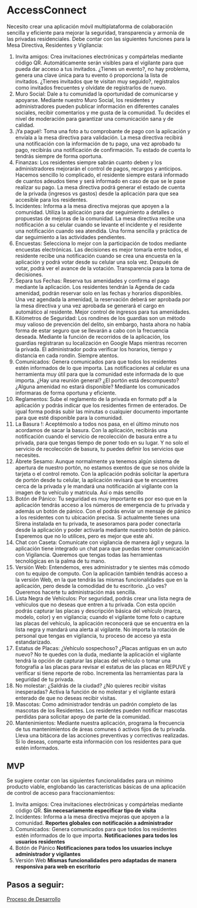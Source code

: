 # AccessConnect

Necesito crear una aplicación móvil multiplataforma de colaboración sencilla y eficiente para mejorar la seguridad, transparencia y armonía de las privadas residenciales. Debe contar con las siguientes funciones para la Mesa Directiva, Residentes y Vigilancia:

1. Invita amigos: Crea invitaciones electrónicas y compártelas mediante código QR. Automáticamente serán visibles para el vigilante para que pueda dar acceso a tus invitados. ¿Tienes un evento?, no hay problema, genera una clave única para tu evento ó proporciona la lista de invitados. ¿Tienes invitados que te visitan muy seguido?, regístralos como invitados frecuentes y olvídate de registrarlos de nuevo.
2. Muro Social: Dale a tu comunidad la oportunidad de comunicarse y apoyarse. Mediante nuestro Muro Social, los residentes y administradores pueden publicar información en diferentes canales sociales, recibir comentarios y me gusta de la comunidad. Tu decides el nivel de moderación para garantizar una comunicación sana y de calidad.
3. ¡Ya pagué!: Toma una foto a tu comprobante de pago con la aplicación y envíala a la mesa directiva para validación. La mesa directiva recibirá una notificación con la información de tu pago, una vez aprobado tu pago, recibirás una notificación de confirmación. Tu estado de cuenta lo tendrás siempre de forma oportuna.
4. Finanzas: Los residentes siempre sabrán cuanto deben y los administradores mejorarán el control de pagos, recargos y anticipos. Hacemos sencillo lo complicado, el residente siempre estará informado de cuantos adeudos tiene y será informado en caso de que se le pase realizar su pago. La mesa directiva podrá generar el estado de cuenta de la privada (ingresos vs gastos) desde la aplicación para que sea accesible para los residentes.
5. Incidentes: Informa a la mesa directiva mejoras que apoyen a la comunidad. Utiliza la aplicación para dar seguimiento a detalles o propuestas de mejoras de la comunidad. La mesa directiva recibe una notificación a su celular cuando se levante el incidente y el residente una notificación cuando sea atendida. Una forma sencilla y práctica de dar seguimiento a las actividades pendientes.
6. Encuestas: Selecciona lo mejor con la participación de todos mediante encuestas electrónicas. Las decisiones es mejor tomarla entre todos, el residente recibe una notificación cuando se crea una encuesta en la aplicación y podrá votar desde su celular una sola vez. Después de votar, podrá ver el avance de la votación. Transparencia para la toma de decisiones.
7. Separa tus Fechas: Reserva tus amenidades y confirma el pago mediante la aplicación. Los residentes tendrán la Agenda de cada amenidad, podrán reservar solo en las fechas y horarios disponibles. Una vez agendada la amenidad, la reservación deberá ser aprobada por la mesa directiva y una vez aprobada se generará el cargo en automático al residente. Mejor control de ingresos para tus amenidades.
8. Kilómetros de Seguridad: Los rondines de los guardias son un método muy valioso de prevención del delito, sin embargo, hasta ahora no había forma de estar seguro que se llevarán a cabo con la frecuencia deseada. Mediante la función de recorridos de la aplicación, los guardias registraran su localización en Google Maps mientras recorren la privada. El administrador podra verificar los horarios, tiempo y distancia en cada rondin. Siempre atentos.
9. Comunicados: Genera comunicados para que todos los residentes estén informados de lo que importa. Las notificaciones al celular es una herramienta muy útil para que la comunidad este informada de lo que importa. ¿Hay una reunión general? ¿El portón está descompuesto? ¿Alguna amenidad no estará disponible? Mediante los comunicados informaras de forma oportuna y eficiente.
10. Reglamentos: Sube el reglamento de la privada en formato pdf a la aplicación y podrás indicar que los residentes firmen de enterados. De igual forma podrás subir las minutas o cualquier documento importante para que esté disponible para la comunidad.
11. La Basura !: Aceptémoslo a todos nos pasa, en el último minuto nos acordamos de sacar la basura. Con la aplicación, recibirás una notificación cuando el servicio de recolección de basura entre a tu privada, para que tengas tiempo de poner todo en su lugar. Y no solo el servicio de recolección de basura, tu puedes definir los servicios que necesites.
12. Ábrete Sesamo: Aunque normalmente ya tenemos algún sistema de apertura de nuestro portón, no estamos exentos de que se nos olvide la tarjeta o el control remoto. Con la aplicación podrás solicitar la apertura de portón desde tu celular, la aplicación revisará que te encuentres cerca de la privada y le mandará una notificación al vigilante con la imagen de tu vehículo y matricula. Así o más sencillo
13. Botón de Pánico: Tu seguridad es muy importante es por eso que en la aplicación tendrás acceso a los números de emergencia de tu privada y además un botón de pánico. Con el podrás enviar un mensaje de pánico a los residentes con tu ubicación precisa. Si actualmente tienes una Sirena instalada en tu privada, te asesoramos para poder conectarla desde la aplicación y poder activarla mediante nuestro botón de pánico. Esperemos que no lo utilices, pero es mejor que este ahí.
14. Chat con Caseta: Comunícate con vigilancia de manera ágil y segura. la aplicación tiene integrado un chat para que puedas tener comunicación con Vigilancia. Queremos que tengas todas las herramientas tecnológicas en la palma de tu mano.
15. Versión Web: Entendemos, eres administrador y te sientes más cómodo con tu equipo de computo. Con la aplicación también tendrás acceso a la versión Web, en la que tendrás las mismas funcionalidades que en la aplicación, pero desde la comodidad de tu escritorio. ¿Lo ves? Queremos hacerte tu administración más sencilla.
16. Lista Negra de Vehículos: Por seguridad, podrás crear una lista negra de vehículos que no deseas que entren a tu privada. Con esta opción podrás capturar las placas y descripción básica del vehículo (marca, modelo, color) y en vigilancia; cuando el vigilante tome foto o capture las placas del vehículo, la aplicación reconocerá que se encuentra en la lista negra y mandará una alerta al vigilante. No importa la rotación de personal que tengas en vigilancia, tu proceso de acceso ya esta estandarizado.
17. Estatus de Placas: ¿Vehículo sospechoso? ¿Placas antiguas en un auto nuevo? No te quedes con la duda, mediante la aplicación el vigilante tendrá la opción de capturar las placas del vehículo o tomar una fotografía a las placas para revisar el estatus de las placas en REPUVE y verificar si tiene reporte de robo. Incrementa las herramientas para la seguridad de tu privada.
18. No molestar: ¿Saldrás de la ciudad? ¿No quieres recibir visitas inesperadas? Activa la función de no molestar y el vigilante estará enterado de que no deseas recibir visitas.
19. Mascotas: Como administrador tendrás un padrón completo de las mascotas de los Residentes. Los residentes pueden notificar mascotas perdidas para solicitar apoyo de parte de la comunidad.
20. Mantenimientos: Mediante nuestra aplicación, programa la frecuencia de tus mantenimientos de áreas comunes ó activos fijos de tu privada. Lleva una bitácora de las acciones preventivas y correctivas realizadas. Si lo deseas, comparte esta información con los residentes para que estén informados.

## MVP
Se sugiere contar con las siguientes funcionalidades para un mínimo producto viable, englobando las características básicas de una aplicación de control de acceso para fraccionamientos:
1. Invita amigos: Crea invitaciones electrónicas y compártelas mediante código QR. **Sin necesariamente especificar tipo de visita**
5. Incidentes: Informa a la mesa directiva mejoras que apoyen a la comunidad. **Reportes globales con notificación a administrador**
9. Comunicados: Genera comunicados para que todos los residentes estén informados de lo que importa. **Notificaciones para todos los usuarios residentes**
13. Botón de Pánico **Notificaciones para todos los usuarios incluye administrador y vigilantes**
15. Versión Web **Mismas funcionalidades pero adaptadas de manera responsiva para web en escritorio**

## Pasos a seguir:

[Proceso de Desarrollo](https://github.com/arriagardev/AccessConnect/blob/main/Docs/0.%20Proceso%20de%20Desarrollo.md)
